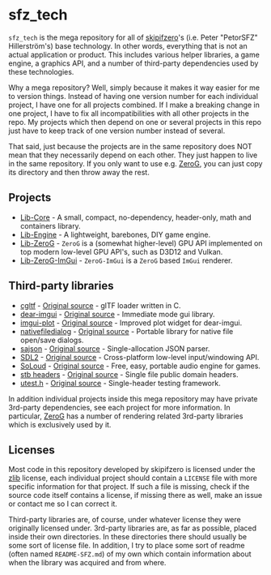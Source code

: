 # sfz_tech

`sfz_tech` is the mega repository for all of [skipifzero](http://www.skipifzero.com/)'s (i.e. Peter "PetorSFZ" Hillerström's) base technology. In other words, everything that is not an actual application or product. This includes various helper libraries, a game engine, a graphics API, and a number of third-party dependencies used by these technologies.

Why a mega repository? Well, simply because it makes it way easier for me to version things. Instead of having one version number for each individual project, I have one for all projects combined. If I make a breaking change in one project, I have to fix all incompatibilities with all other projects in the repo. My projects which then depend on one or several projects in this repo just have to keep track of one version number instead of several.

That said, just because the projects are in the same repository does NOT mean that they necessarily depend on each other. They just happen to live in the same repository. If you only want to use e.g. [ZeroG](https://github.com/PetorSFZ/sfz_tech/tree/master/Lib-ZeroG), you can just copy its directory and then throw away the rest.

## Projects

* [Lib-Core](https://github.com/PetorSFZ/sfz_tech/tree/master/Lib-Core) - A small, compact, no-dependency, header-only, math and containers library.
* [Lib-Engine](https://github.com/PetorSFZ/sfz_tech/tree/master/Lib-Engine) - A lightweight, barebones, DIY game engine.
* [Lib-ZeroG](https://github.com/PetorSFZ/sfz_tech/tree/master/Lib-ZeroG) - `ZeroG` is a (somewhat higher-level) GPU API implemented on top modern low-level GPU API's, such as D3D12 and Vulkan.
* [Lib-ZeroG-ImGui](https://github.com/PetorSFZ/sfz_tech/tree/master/Lib-ZeroG-ImGui) - `ZeroG-ImGui` is a `ZeroG` based `ImGui` renderer.

## Third-party libraries

* [cgltf](https://github.com/PetorSFZ/sfz_tech/tree/master/externals/cgltf) - [Original source](https://github.com/jkuhlmann/cgltf) - glTF loader written in C.
* [dear-imgui](https://github.com/PetorSFZ/sfz_tech/tree/master/externals/dear-imgui) - [Original source](https://github.com/ocornut/imgui) - Immediate mode gui library.
* [imgui-plot](https://github.com/PetorSFZ/sfz_tech/tree/master/externals/imgui-plot) - [Original source](https://github.com/soulthreads/imgui-plot) - Improved plot widget for dear-imgui.
* [nativefiledialog](https://github.com/PetorSFZ/sfz_tech/tree/master/externals/nativefiledialog) - [Original source](https://github.com/mlabbe/nativefiledialog) - Portable library for native file open/save dialogs.
* [sajson](https://github.com/PetorSFZ/sfz_tech/tree/master/externals/sajson) - [Original source](https://github.com/chadaustin/sajson) - Single-allocation JSON parser.
* [SDL2](https://github.com/PetorSFZ/sfz_tech/tree/master/externals/sdl2) - [Original source](https://www.libsdl.org/) - Cross-platform low-level input/windowing API.
* [SoLoud](https://github.com/PetorSFZ/sfz_tech/tree/master/externals/soloud) - [Original source](https://github.com/jarikomppa/soloud) - Free, easy, portable audio engine for games.
* [stb headers](https://github.com/PetorSFZ/sfz_tech/tree/master/externals/stb) - [Original source](https://github.com/nothings/stb) - Single file public domain headers.
* [utest.h](https://github.com/PetorSFZ/sfz_tech/tree/master/externals/utest.h) - [Original source](https://github.com/sheredom/utest.h) - Single-header testing framework.

In addition individual projects inside this mega repository may have private 3rd-party dependencies, see each project for more information. In particular, [ZeroG](https://github.com/PetorSFZ/sfz_tech/tree/master/Lib-ZeroG) has a number of rendering related 3rd-party libraries which is exclusively used by it.

## Licenses

Most code in this repository developed by skipifzero is licensed under the [zlib](https://www.zlib.net/zlib_license.html) license, each individual project should contain a `LICENSE` file with more specific information for that project. If such a file is missing, check if the source code itself contains a license, if missing there as well, make an issue or contact me so I can correct it.

Third-party libraries are, of course, under whatever license they were originally licensed under. 3rd-party libraries are, as far as possible, placed inside their own directories. In these directories there should usually be some sort of license file. In addition, I try to place some sort of readme (often named `README-SFZ.md`) of my own which contain information about when the library was acquired and from where.

